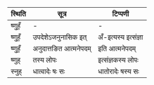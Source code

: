 | स्थिति | सूत्र | टिप्पणी |
| ----- | ------- | ------ |
| ष्णुहँ॒ | - | - |
| ष्णुहँ॒ | उपदेशेऽजनुनासिक इत् | अँ-इत्यस्य इत्संज्ञा |
| ष्णुहँ॒ | अनुदात्तङित आत्मनेपदम् | इति आत्मनेपदम् |
| ष्णुह् | तस्य लोपः | इत्संज्ञकस्य लोपः |
| स्नुह् | धात्वादेः षः सः | धातोरादेः षस्य सः |
